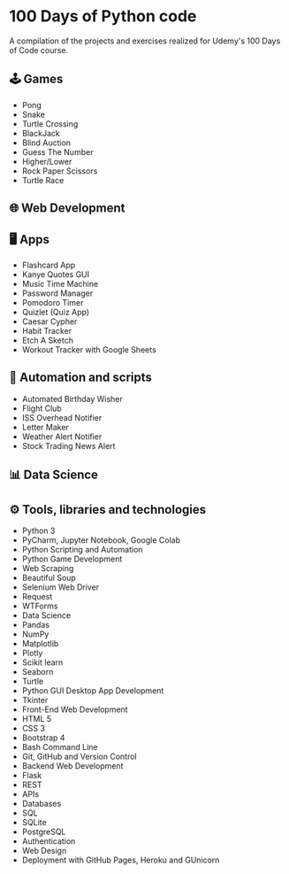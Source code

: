 # 100 Days of Python code
A compilation of the projects and exercises realized for Udemy's 100 Days of Code course. 

## 🕹️ Games 
- Pong
- Snake
- Turtle Crossing
- BlackJack
- Blind Auction
- Guess The Number
- Higher/Lower
- Rock Paper Scissors
- Turtle Race


## 🌐 Web Development 

## 🖥️ Apps 
- Flashcard App
- Kanye Quotes GUI
- Music Time Machine
- Password Manager
- Pomodoro Timer
- Quizlet (Quiz App)
- Caesar Cypher
- Habit Tracker
- Etch A Sketch
- Workout Tracker with Google Sheets


## 🤖 Automation and scripts 
- Automated Birthday Wisher
- Flight Club
- ISS Overhead Notifier
- Letter Maker
- Weather Alert Notifier 
- Stock Trading News Alert


## 📊 Data Science 

## ⚙ Tools, libraries and technologies
- Python 3
- PyCharm, Jupyter Notebook, Google Colab
- Python Scripting and Automation
- Python Game Development
- Web Scraping
- Beautiful Soup
- Selenium Web Driver
- Request
- WTForms
- Data Science
- Pandas
- NumPy
- Matplotlib
- Plotly
- Scikit learn
- Seaborn
- Turtle
- Python GUI Desktop App Development
- Tkinter
- Front-End Web Development
- HTML 5
- CSS 3
- Bootstrap 4
- Bash Command Line
- Git, GitHub and Version Control
- Backend Web Development
- Flask
- REST
- APIs
- Databases
- SQL
- SQLite
- PostgreSQL
- Authentication
- Web Design
- Deployment with GitHub Pages, Heroku and GUnicorn
